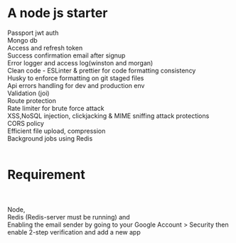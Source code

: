 # A node js starter

Passport jwt auth<br>
Mongo db<br>
Access and refresh token<br>
Success confirmation email after signup<br>
Error logger and access log(winston and morgan)<br>
Clean code - ESLinter & prettier for code formatting consistency<br>
Husky to enforce formatting on git staged files <br>
Api errors handling for dev and production env<br>
Validation (joi)<br>
Route protection<br>
Rate limiter for brute force attack<br>
XSS,NoSQL injection, clickjacking & MIME sniffing attack protections<br>
CORS policy<br>
Efficient file upload, compression<br>
Background jobs using Redis <br>
<br>
# Requirement
<br><br>
Node,<br>
Redis (Redis-server must be running) and <br>
Enabling the email sender by going to your Google Account > Security then enable 2-step verification and add a new app
